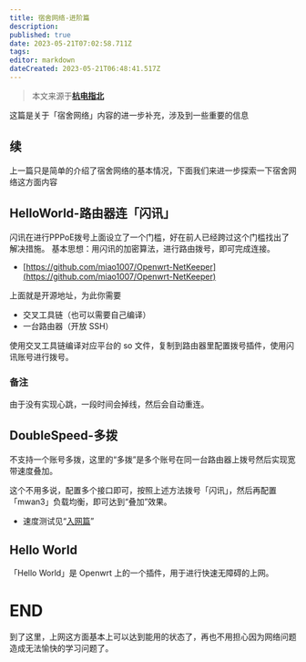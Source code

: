 ```yaml
---
title: 宿舍网络-进阶篇
description:
published: true
date: 2023-05-21T07:02:58.711Z
tags:
editor: markdown
dateCreated: 2023-05-21T06:48:41.517Z
---
```


> 本文来源于[**杭电指北**](https://www.yuque.com/hduer/guide)

这篇是关于「宿舍网络」内容的进一步补充，涉及到一些重要的信息

## 续

上一篇只是简单的介绍了宿舍网络的基本情况，下面我们来进一步探索一下宿舍网络这方面内容

## HelloWorld-路由器连「闪讯」

闪讯在进行PPPoE拨号上面设立了一个门槛，好在前人已经跨过这个门槛找出了解决措施。
基本思想：用闪讯的加密算法，进行路由拨号，即可完成连接。

- [https://github.com/miao1007/Openwrt-NetKeeper](https://github.com/miao1007/Openwrt-NetKeeper)

上面就是开源地址，为此你需要

- 交叉工具链（也可以需要自己编译）
- 一台路由器（开放 SSH）

使用交叉工具链编译对应平台的 so 文件，复制到路由器里配置拨号插件，使用闪讯账号进行拨号。

### 备注

由于没有实现心跳，一段时间会掉线，然后会自动重连。

## DoubleSpeed-多拨

不支持一个账号多拨，这里的“多拨”是多个账号在同一台路由器上拨号然后实现宽带速度叠加。

这个不用多说，配置多个接口即可，按照上述方法拨号「闪讯」，然后再配置「mwan3」负载均衡，即可达到“叠加”效果。

- 速度测试见“[入网篇](https://www.yuque.com/hduer/guide/choose-networks)”

## Hello World

「Hello World」是 Openwrt 上的一个插件，用于进行快速无障碍的上网。

# END

到了这里，上网这方面基本上可以达到能用的状态了，再也不用担心因为网络问题造成无法愉快的学习问题了。

